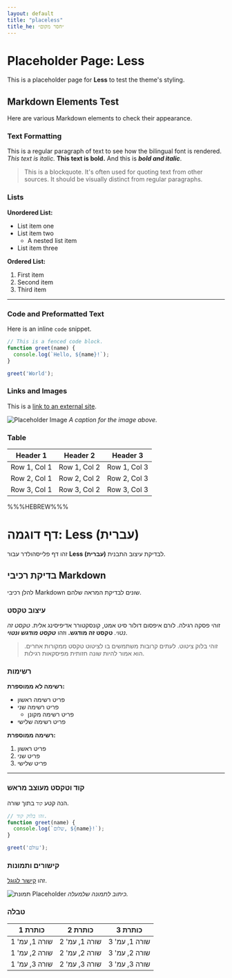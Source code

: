 ```yaml
---
layout: default
title: "placeless"
title_he: ״חסר מקום״
---
```

# Placeholder Page: Less

This is a placeholder page for **Less** to test the theme's styling.

## Markdown Elements Test

Here are various Markdown elements to check their appearance.

### Text Formatting

This is a regular paragraph of text to see how the bilingual font is rendered. *This text is italic.* **This text is bold.** And this is ***bold and italic***.

> This is a blockquote. It's often used for quoting text from other sources. It should be visually distinct from regular paragraphs.

### Lists

**Unordered List:**
* List item one
* List item two
    * A nested list item
* List item three

**Ordered List:**
1.  First item
2.  Second item
3.  Third item

---

### Code and Preformatted Text

Here is an inline `code` snippet.

```javascript
// This is a fenced code block.
function greet(name) {
  console.log(`Hello, ${name}!`);
}

greet('World');
```

### Links and Images

This is a [link to an external site](https://www.google.com).

![Placeholder Image](https://picsum.photos/800/400)
*A caption for the image above.*

### Table

| Header 1    | Header 2    | Header 3    |
|-------------|-------------|-------------|
| Row 1, Col 1| Row 1, Col 2| Row 1, Col 3|
| Row 2, Col 1| Row 2, Col 2| Row 2, Col 3|
| Row 3, Col 1| Row 3, Col 2| Row 3, Col 3|

%%%HEBREW%%%

# דף דוגמה: Less (עברית)

זהו דף פלייסהולדר עבור **Less (עברית)** לבדיקת עיצוב התבנית.

## בדיקת רכיבי Markdown

להלן רכיבי Markdown שונים לבדיקת המראה שלהם.

### עיצוב טקסט

זוהי פסקה רגילה. לורם איפסום דולור סיט אמט, קונסקטורר אדיפיסינג אלית. *טקסט זה נטוי.* **טקסט זה מודגש.** וזהו ***טקסט מודגש ונטוי***.

> זוהי בלוק ציטוט. לעתים קרובות משתמשים בו לציטוט טקסט ממקורות אחרים. הוא אמור להיות שונה חזותית מפיסקאות רגילות.

### רשימות

**רשימה לא ממוספרת:**
* פריט רשימה ראשון
* פריט רשימה שני
    * פריט רשימה מקונן
* פריט רשימה שלישי

**רשימה ממוספרת:**
1.  פריט ראשון
2.  פריט שני
3.  פריט שלישי

---

### קוד וטקסט מעוצב מראש

הנה קטע `קוד` בתוך שורה.

```javascript
// זהו בלוק קוד.
function greet(name) {
  console.log(`שלום, ${name}!`);
}

greet('עולם');
```

### קישורים ותמונות

זהו [קישור לגוגל](https://www.google.com).

![תמונת Placeholder](https://picsum.photos/800/400)
*כיתוב לתמונה שלמעלה.*

### טבלה

| כותרת 1     | כותרת 2     | כותרת 3     |
|-------------|-------------|-------------|
| שורה 1, עמ' 1| שורה 1, עמ' 2| שורה 1, עמ' 3|
| שורה 2, עמ' 1| שורה 2, עמ' 2| שורה 2, עמ' 3|
| שורה 3, עמ' 1| שורה 3, עמ' 2| שורה 3, עמ' 3|
